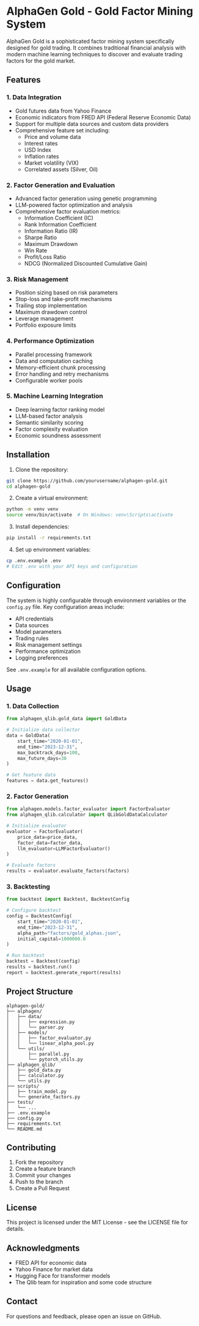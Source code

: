 # AlphaGen Gold - Gold Factor Mining System

AlphaGen Gold is a sophisticated factor mining system specifically designed for gold trading. It combines traditional financial analysis with modern machine learning techniques to discover and evaluate trading factors for the gold market.

## Features

### 1. Data Integration
- Gold futures data from Yahoo Finance
- Economic indicators from FRED API (Federal Reserve Economic Data)
- Support for multiple data sources and custom data providers
- Comprehensive feature set including:
  - Price and volume data
  - Interest rates
  - USD Index
  - Inflation rates
  - Market volatility (VIX)
  - Correlated assets (Silver, Oil)

### 2. Factor Generation and Evaluation
- Advanced factor generation using genetic programming
- LLM-powered factor optimization and analysis
- Comprehensive factor evaluation metrics:
  - Information Coefficient (IC)
  - Rank Information Coefficient
  - Information Ratio (IR)
  - Sharpe Ratio
  - Maximum Drawdown
  - Win Rate
  - Profit/Loss Ratio
  - NDCG (Normalized Discounted Cumulative Gain)

### 3. Risk Management
- Position sizing based on risk parameters
- Stop-loss and take-profit mechanisms
- Trailing stop implementation
- Maximum drawdown control
- Leverage management
- Portfolio exposure limits

### 4. Performance Optimization
- Parallel processing framework
- Data and computation caching
- Memory-efficient chunk processing
- Error handling and retry mechanisms
- Configurable worker pools

### 5. Machine Learning Integration
- Deep learning factor ranking model
- LLM-based factor analysis
- Semantic similarity scoring
- Factor complexity evaluation
- Economic soundness assessment

## Installation

1. Clone the repository:
```bash
git clone https://github.com/yourusername/alphagen-gold.git
cd alphagen-gold
```

2. Create a virtual environment:
```bash
python -m venv venv
source venv/bin/activate  # On Windows: venv\Scripts\activate
```

3. Install dependencies:
```bash
pip install -r requirements.txt
```

4. Set up environment variables:
```bash
cp .env.example .env
# Edit .env with your API keys and configuration
```

## Configuration

The system is highly configurable through environment variables or the `config.py` file. Key configuration areas include:

- API credentials
- Data sources
- Model parameters
- Trading rules
- Risk management settings
- Performance optimization
- Logging preferences

See `.env.example` for all available configuration options.

## Usage

### 1. Data Collection
```python
from alphagen_qlib.gold_data import GoldData

# Initialize data collector
data = GoldData(
    start_time="2020-01-01",
    end_time="2023-12-31",
    max_backtrack_days=100,
    max_future_days=30
)

# Get feature data
features = data.get_features()
```

### 2. Factor Generation
```python
from alphagen.models.factor_evaluator import FactorEvaluator
from alphagen_qlib.calculator import QLibGoldDataCalculator

# Initialize evaluator
evaluator = FactorEvaluator(
    price_data=price_data,
    factor_data=factor_data,
    llm_evaluator=LLMFactorEvaluator()
)

# Evaluate factors
results = evaluator.evaluate_factors(factors)
```

### 3. Backtesting
```python
from backtest import Backtest, BacktestConfig

# Configure backtest
config = BacktestConfig(
    start_time="2020-01-01",
    end_time="2023-12-31",
    alpha_path="factors/gold_alphas.json",
    initial_capital=1000000.0
)

# Run backtest
backtest = Backtest(config)
results = backtest.run()
report = backtest.generate_report(results)
```

## Project Structure

```
alphagen-gold/
├── alphagen/
│   ├── data/
│   │   ├── expression.py
│   │   └── parser.py
│   ├── models/
│   │   ├── factor_evaluator.py
│   │   └── linear_alpha_pool.py
│   └── utils/
│       ├── parallel.py
│       └── pytorch_utils.py
├── alphagen_qlib/
│   ├── gold_data.py
│   ├── calculator.py
│   └── utils.py
├── scripts/
│   ├── train_model.py
│   └── generate_factors.py
├── tests/
│   └── ...
├── .env.example
├── config.py
├── requirements.txt
└── README.md
```

## Contributing

1. Fork the repository
2. Create a feature branch
3. Commit your changes
4. Push to the branch
5. Create a Pull Request

## License

This project is licensed under the MIT License - see the LICENSE file for details.

## Acknowledgments

- FRED API for economic data
- Yahoo Finance for market data
- Hugging Face for transformer models
- The Qlib team for inspiration and some code structure

## Contact

For questions and feedback, please open an issue on GitHub.

